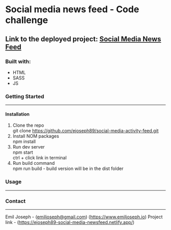 # Social media news feed - Code challenge  

## Link to the deployed project: [Social Media News Feed](https://ejoseph89-social-media-newsfeed.netlify.app/)  

### Built with:  
- HTML
- SASS
- JS  

### Getting Started
---  
#### Installation
1. Clone the repo  
   git clone https://github.com/ejoseph89/social-media-activity-feed.git  
2. Install NOM packages  
   npm install  
3. Run dev server  
   npm start  
   ctrl + click link in terminal  
4. Run build command  
   npm run build - build version will be in the dist folder  

### Usage  
---  


### Contact  
---  
Emil Joseph - (emiljoseph@gmail.com) (https://www.emiljoseph.io)
Project link - (https://ejoseph89-social-media-newsfeed.netlify.app/)  
